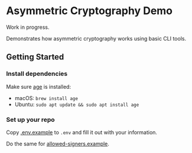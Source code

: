 # Asymmetric Cryptography Demo

Work in progress.

Demonstrates how asymmetric cryptography works using basic CLI tools.

## Getting Started

### Install dependencies

Make sure [age](https://github.com/FiloSottile/age) is installed:

* macOS: `brew install age`
* Ubuntu: `sudo apt update && sudo apt install age`

### Set up your repo

Copy [.env.example](.env.example) to `.env` and fill it out with your information.

Do the same for [allowed-signers.example](allowed-signers.example).

